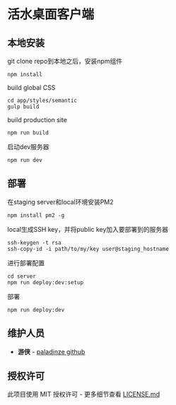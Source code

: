 # 活水桌面客户端

## 本地安装

git clone repo到本地之后，安装npm组件

```
npm install
```

build global CSS

```
cd app/styles/semantic
gulp build
```

build production site

```
npm run build
```

启动dev服务器

```
npm run dev
```

## 部署
在staging server和local环境安装PM2
```
npm install pm2 -g
```

local生成SSH key，并将public key加入要部署到的服务器
```
ssh-keygen -t rsa
ssh-copy-id -i path/to/my/key user@staging_hostname
```

进行部署配置
```
cd server
npm run deploy:dev:setup
```

部署
```
npm run deploy:dev
```

## 维护人员

* **游侠** -  [paladinze github](https://github.com/paladinze)

## 授权许可

此项目使用 MIT 授权许可 - 更多细节查看 [LICENSE.md](LICENSE.md)
